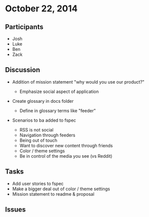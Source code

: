 # October 22, 2014

## Participants

* Josh
* Luke
* Ben
* Zack

## Discussion

* Addition of mission statement "why would you use our product?"
  * Emphasize social aspect of application

* Create glossary in docs folder
  * Define in glossary terms like "feeder"

* Scenarios to ba added to fspec
  * RSS is not social
  * Navigation through feeders
  * Being out of touch
  * Want to discover new content through friends
  * Color / theme settings
  * Be in control of the media you see (vs Reddit)


## Tasks

* Add user stories to fspec
* Make a bigger deal out of color / theme settings
* Mission statement to readme & proposal

## Issues
